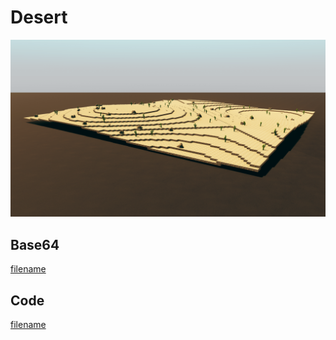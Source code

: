 # Desert

![version_size](https://raw.githubusercontent.com/johnfercher/taleslab/main/cmd/procedurals/desert/image.png)

## Base64
[filename](https://raw.githubusercontent.com/johnfercher/taleslab/main/cmd/procedurals/desert/data.txt ':include :type=code')

## Code
[filename](https://raw.githubusercontent.com/johnfercher/taleslab/main/cmd/procedurals/desert/main.go ':include :type=code')